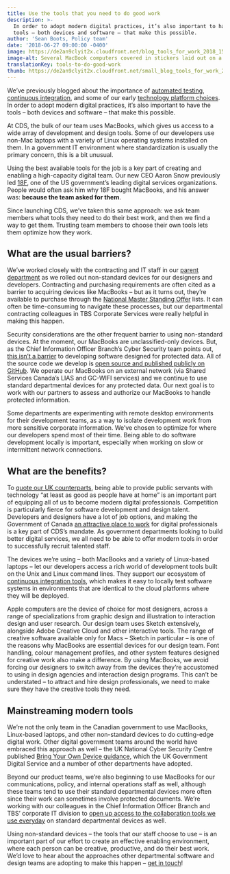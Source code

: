 ```yaml
---
title: Use the tools that you need to do good work
description: >-
  In order to adopt modern digital practices, it’s also important to have the
  tools – both devices and software – that make this possible.
author: 'Sean Boots, Policy team'
date: '2018-06-27 09:00:00 -0400'
image: https://de2an9clyit2x.cloudfront.net/blog_tools_for_work_2018_15b0dcce32.jpg
image-alt: Several MacBook computers covered in stickers laid out on a table.
translationKey: tools-to-do-good-work
thumb: https://de2an9clyit2x.cloudfront.net/small_blog_tools_for_work_2018_15b0dcce32.jpg
---
```


We’ve previously blogged about the importance of [automated testing](https://digital.canada.ca/2018/03/26/automated-testing-blog/), [continuous integration](https://digital.canada.ca/2018/05/16/reducing-risk-through-continuous-deployment/), and some of our early [technology platform choices](https://digital.canada.ca/2017/11/06/technology-choices-at-cds/). In order to adopt modern digital practices, it’s also important to have the tools – both devices and software – that make this possible.

At CDS, the bulk of our team uses MacBooks, which gives us access to a wide array of development and design tools. Some of our developers use non-Mac laptops with a variety of Linux operating systems installed on them. In a government IT environment where standardization is usually the primary concern, this is a bit unusual.

Using the best available tools for the job is a key part of creating and enabling a high-capacity digital team. Our new CEO Aaron Snow previously led [18F](https://18f.gsa.gov/), one of the US government’s leading digital services organizations. People would often ask him why 18F bought MacBooks, and his answer was: **because the team asked for them**.

Since launching CDS, we’ve taken this same approach: we ask team members what tools they need to do their best work, and then we find a way to get them. Trusting team members to choose their own tools lets them optimize how they work.

## What are the usual barriers?

We’ve worked closely with the contracting and IT staff in our [parent department](https://www.canada.ca/en/treasury-board-secretariat.html) as we rolled out non-standard devices for our designers and developers. Contracting and purchasing requirements are often cited as a barrier to acquiring devices like MacBooks – but as it turns out, they’re available to purchase through the [National Master Standing Offer](https://buyandsell.gc.ca/for-businesses/the-procurement-process/standing-offers) lists. It can often be time-consuming to navigate these processes, but our departmental contracting colleagues in TBS Corporate Services were really helpful in making this happen.


Security considerations are the other frequent barrier to using non-standard devices. At the moment, our MacBooks are unclassified-only devices. But, as the Chief Information Officer Branch’s Cyber Security team points out, [this isn’t a barrier](https://github.com/canada-ca/Open_First_Whitepaper/issues/83#issuecomment-361065123) to developing software designed for protected data. All of the source code we develop is [open source and published publicly on GitHub](https://github.com/cds-snc). We operate our MacBooks on an external network (via Shared Services Canada’s LIAS and GC-WIFI services) and we continue to use standard departmental devices for any protected data. Our next goal is to work with our partners to assess and authorize our MacBooks to handle protected information.

Some departments are experimenting with remote desktop environments for their development teams, as a way to isolate development work from more sensitive corporate information. We’ve chosen to optimize for where our developers spend most of their time. Being able to do software development locally is important, especially when working on slow or intermittent network connections.

## What are the benefits?

To [quote our UK counterparts](https://cabinetofficetechnology.blog.gov.uk/2015/02/12/choosing-technology-that-is-at-least-as-good-as-people-have-at-home/), being able to provide public servants with technology “at least as good as people have at home” is an important part of equipping all of us to become modern digital professionals. Competition is particularly fierce for software development and design talent. Developers and designers have a lot of job options, and making the Government of Canada [an attractive place to work](/careers/) for digital professionals is a key part of CDS’s mandate. As government departments looking to build better digital services, we all need to be able to offer modern tools in order to successfully recruit talented staff.

The devices we’re using – both MacBooks and a variety of Linux-based laptops – let our developers access a rich world of development tools built on the Unix and Linux command lines. They support our ecosystem of [continuous integration tools](https://digital.canada.ca/2018/05/16/reducing-risk-through-continuous-deployment/), which makes it easy to locally test software systems in environments that are identical to the cloud platforms where they will be deployed.

Apple computers are the device of choice for most designers, across a range of specializations from graphic design and illustration to interaction design and user research. Our design team uses Sketch extensively, alongside Adobe Creative Cloud and other interactive tools. The range of creative software available only for Macs – Sketch in particular – is one of the reasons why MacBooks are essential devices for our design team. Font handling, colour management profiles, and other system features designed for creative work also make a difference. By using MacBooks, we avoid forcing our designers to switch away from the devices they’re accustomed to using in design agencies and interaction design programs. This can’t be understated – to attract and hire design professionals, we need to make sure they have the creative tools they need.


## Mainstreaming modern tools

We’re not the only team in the Canadian government to use MacBooks, Linux-based laptops, and other non-standard devices to do cutting-edge digital work. Other digital government teams around the world have embraced this approach as well – the UK National Cyber Security Centre published [Bring Your Own Device guidance](https://www.ncsc.gov.uk/guidance/byod-executive-summary), which the UK Government Digital Service and a number of other departments have adopted.

Beyond our product teams, we’re also beginning to use MacBooks for our communications, policy, and internal operations staff as well, although these teams tend to use their standard departmental devices more often since their work can sometimes involve protected documents. We’re working with our colleagues in the Chief Information Officer Branch and TBS’ corporate IT division to [open up access to the collaboration tools we use everyday](https://open.canada.ca/en/blog/enabling-gcdigital-pragmatic-security) on standard departmental devices as well.

Using non-standard devices – the tools that our staff choose to use – is an important part of our effort to create an effective enabling environment, where each person can be creative, productive, and do their best work. We’d love to hear about the approaches other departmental software and design teams are adopting to make this happen – [get in touch](mailto:cds-snc@tbs-sct.gc.ca)!

